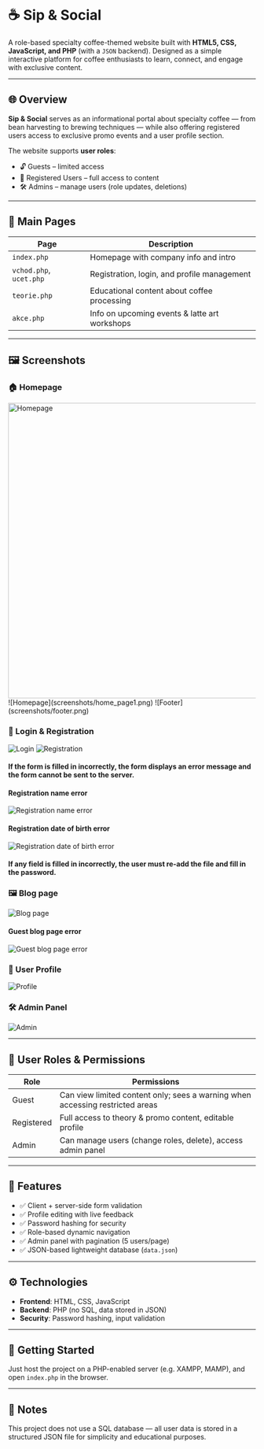 # ☕ Sip & Social

A role-based specialty coffee-themed website built with **HTML5, CSS, JavaScript, and PHP** (with a `JSON` backend). Designed as a simple interactive platform for coffee enthusiasts to learn, connect, and engage with exclusive content.

---

## 🌐 Overview

**Sip & Social** serves as an informational portal about specialty coffee — from bean harvesting to brewing techniques — while also offering registered users access to exclusive promo events and a user profile section.

The website supports **user roles**:
- 🔓 Guests – limited access
- 👤 Registered Users – full access to content
- 🛠️ Admins – manage users (role updates, deletions)

---

## 📄 Main Pages

| Page               | Description                                           |
|--------------------|-------------------------------------------------------|
| `index.php`        | Homepage with company info and intro                 |
| `vchod.php`, `ucet.php` | Registration, login, and profile management     |
| `teorie.php`       | Educational content about coffee processing          |
| `akce.php`         | Info on upcoming events & latte art workshops        |

---

## 🖼️ Screenshots

### 🏠 Homepage
<img src="screenshots/homepage.png" alt="Homepage" width="600"/>
![Homepage](screenshots/home_page1.png)
![Footer](screenshots/footer.png)

### 🔐 Login & Registration
![Login](screenshots/login_page.png)
![Registration](screenshots/registration.png)

#### If the form is filled in incorrectly, the form displays an error message and the form cannot be sent to the server.

#### Registration name error

![Registration name error](screenshots/name.png)

#### Registration date of birth error

![Registration date of birth error](screenshots/date.png)

#### If any field is filled in incorrectly, the user must re-add the file and fill in the password.

### 🖼️ Blog page

![Blog page](screenshots/blog_page.png)

#### Guest blog page error

![Guest blog page error](screenshots/guest_blog_page.png)

### 👤 User Profile
![Profile](screenshots/profile.png)

### 🛠️ Admin Panel
![Admin](screenshots/admin_panel.png)


---

## 🔐 User Roles & Permissions

| Role           | Permissions                                                                 |
|----------------|------------------------------------------------------------------------------|
| Guest          | Can view limited content only; sees a warning when accessing restricted areas |
| Registered     | Full access to theory & promo content, editable profile                     |
| Admin          | Can manage users (change roles, delete), access admin panel                 |

---

## 🧰 Features

- ✅ Client + server-side form validation  
- ✅ Profile editing with live feedback  
- ✅ Password hashing for security  
- ✅ Role-based dynamic navigation  
- ✅ Admin panel with pagination (5 users/page)  
- ✅ JSON-based lightweight database (`data.json`)  

---

## ⚙️ Technologies

- **Frontend**: HTML, CSS, JavaScript  
- **Backend**: PHP (no SQL, data stored in JSON)  
- **Security**: Password hashing, input validation  

---

## 🚀 Getting Started

Just host the project on a PHP-enabled server (e.g. XAMPP, MAMP), and open `index.php` in the browser.

---

## 📌 Notes

This project does not use a SQL database — all user data is stored in a structured JSON file for simplicity and educational purposes.


